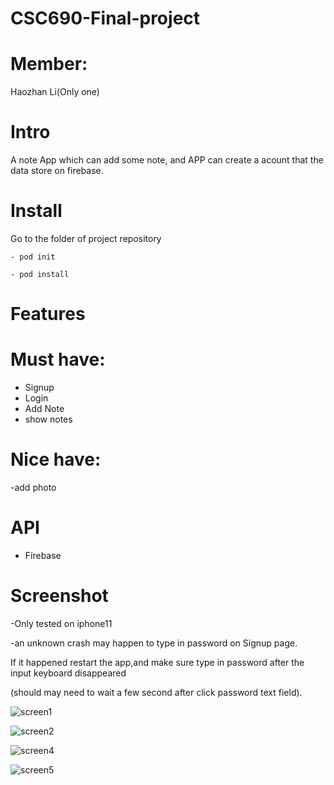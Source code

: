 # CSC690-Final-project

# Member:
Haozhan Li(Only one)

# Intro
A note App which can add some note, and APP can create a acount that the data store on firebase.

# Install  

Go to the folder of project repository

  `- pod init`

  `- pod install`

# Features

# Must have:
- Signup
- Login
- Add Note
- show notes

# Nice have:
-add photo



# API
- Firebase

# Screenshot

-Only tested on iphone11

-an unknown crash may happen to type in password on Signup page.

If it happened restart the app,and make sure type in password after the input keyboard disappeared

(should may need to wait a few second after click password text field).

![screen1](screenshot/screen1.png)

![screen2](screenshot/screen2.png)

![screen4](screenshot/screen4.png)

![screen5](screenshot/screen5.png)











